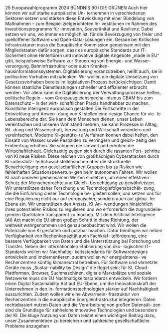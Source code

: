 25
Europawahlprogramm 2024
BÜNDNIS 90 / DIE GRÜNEN 
Auch hier können wir auf starke europäische Un-
ternehmen in verschiedenen Sektoren setzen und 
stärken diese Entwicklung mit einer Bündelung 
von Maßnahmen – zum Beispiel zielgerichteten In-
vestitionen im Rahmen des Investitionsprogramms 
für Innovation, Souveränität und Resilienz.
Dabei setzen wir uns, wo immer es möglich ist, 
für die Bevorzugung von freier und quelloffener 
Software und Open-Data-Lösungen ein. Gerade bei 
Kritischen Infrastrukturen muss die Europäische 
Kommission gemeinsam mit den Mitgliedstaaten 
dafür sorgen, dass es europäische Standards zur 
IT-Sicherheit ohne Hintertüren und innovative 
digitale Angebote „made in EU“ gibt, beispielsweise 
Software zur Steuerung von Energie- und Wasser-
versorgung, Bahninfrastruktur oder auch Kranken-
hausinformationssystemen.
Digitalisierung voranzutreiben, heißt auch, sie in 
politischen Vorhaben mitzudenken. Wir wollen die 
digitale Umsetzung von Gesetzesvorhaben bereits 
im legislativen Prozess berücksichtigen. Damit 
können staatliche Dienstleistungen schneller und 
effizienter erbracht werden. Vor allem kann die 
Digitalisierung der Verwaltungsprozesse helfen, 
politische Regeln – vom Grenzausgleichsmecha-
nismus CBAM bis zum Datenschutz – in der wirt-
schaftlichen Praxis handhabbar zu machen.
Künstliche Intelligenz europäisch 
gestalten
Die Fortschritte in der Entwicklung und Anwen-
dung von KI stellen eine riesige Chance für vie-
le Lebensbereiche dar. Sie kann dem Menschen 
dienen, unser Leben vereinfachen und unseren 
Wohlstand mehren, sie kann Prozesse in Alltag, Bil-
dung und Wissenschaft, Verwaltung und Wirtschaft 
verändern und vereinfachen. Moderne KI-gestütz-
te Verfahren können dabei helfen, den Einsatz von 
Wasser sowie Pestiziden zu verringern und gleich-
zeitig den Ernteertrag erhöhen. Sie schonen die 
Umwelt und erhöhen die Wirtschaftlichkeit.
Gleichzeitig zeigen sich durch die rasanten Fort-
schritte von KI neue Risiken. Diese reichen von 
großflächigen Cyberattacken durch KI-unterstütz-
te Schwachstellensuchen über die strukturelle 
Benachteiligung von gesellschaftlichen Gruppen 
bis zu Risiken wie fehlerhaften Situationsbewertun-
gen beim autonomen Fahren. Wir wollen KI nach 
unseren gemeinsamen Werten einsetzen, um einen 
effektiven Schutz der Menschenrechte und Gleich-
berechtigung zu gewährleisten. Wir unterstützen 
daher Forschung und Technologiefolgenabschät-
zung, die die Einführung dieser Technologie be-
gleiten sollen, und setzen uns für eine Regulierung 
nicht nur auf europäischer, sondern auch auf globa-
ler Ebene ein. Wir unterstützen den Ansatz, KI-An-
wendungen hinsichtlich ihres potenziellen Risikos 
zu regulieren und wo erforderlich die zugrundelie-
genden Quelldaten transparent zu machen.
Mit dem Artificial Intelligence (AI) Act macht die 
EU einen großen Schritt in diese Richtung, der  
weltweit wahrgenommen und genau beobachtet 
wird. Wir wollen die Potenziale von KI gestalten 
und nutzbar machen. Dafür benötigen wir neben 
Verfügbarkeit von Rechenkapazität auch Fachkräf-
teförderung, eine bessere Verfügbarkeit von Daten 
und die Unterstützung bei Forschung und Transfer.
Neben der internationalen Etablierung von öko-
logischen IT-Standards wollen wir Nachhaltig-
keitsstandards für Softwaredesigns entwickeln und 
implementieren, zudem wollen wir energieintensi-
ve Rechenzentren künftig klimaneutral betreiben. 
Für Software und vernetzte Geräte muss „Sustai-
nability by Design“ die Regel sein; für KI, Cloud-
Plattformen, Browser, Suchmaschinen, digitale 
Marktplätze und soziale Netzwerke muss die EU 
Nachhaltigkeitsstandards entwickeln. Wir fordern 
einen Digital Sustainability Act auf EU-Ebene, um 
die Innovationskraft der Unternehmen in den In-
formationstechnologien stärker auf Nachhaltigkeit 
auszurichten. Zudem wollen wir eine Abwärmein-
frastruktur von Rechenzentren in die europäische 
Energieinfrastruktur integrieren.
Daten rechtebasiert nutzen
Daten und die Verarbeitung von großen Datensät-
zen sind die Grundlage für zahlreiche innovative 
Technologien und besonders der KI. Die kluge 
Nutzung von Daten leistet einen wichtigen Beitrag 
dazu, unser Zusammenleben zu bereichern und 
zahlreiche gesellschaftliche Probleme anzugehen 
